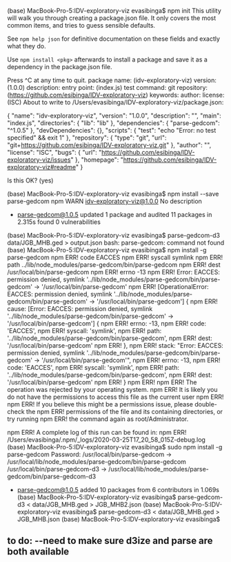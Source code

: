 (base) MacBook-Pro-5:IDV-exploratory-viz evasibinga$ npm init
This utility will walk you through creating a package.json file.
It only covers the most common items, and tries to guess sensible defaults.

See `npm help json` for definitive documentation on these fields
and exactly what they do.

Use `npm install <pkg>` afterwards to install a package and
save it as a dependency in the package.json file.

Press ^C at any time to quit.
package name: (idv-exploratory-viz) 
version: (1.0.0) 
description: 
entry point: (index.js) 
test command: 
git repository: (https://github.com/esibinga/IDV-exploratory-viz) 
keywords: 
author: 
license: (ISC) 
About to write to /Users/evasibinga/IDV-exploratory-viz/package.json:

{
  "name": "idv-exploratory-viz",
  "version": "1.0.0",
  "description": "",
  "main": "index.js",
  "directories": {
    "lib": "lib"
  },
  "dependencies": {
    "parse-gedcom": "^1.0.5"
  },
  "devDependencies": {},
  "scripts": {
    "test": "echo \"Error: no test specified\" && exit 1"
  },
  "repository": {
    "type": "git",
    "url": "git+https://github.com/esibinga/IDV-exploratory-viz.git"
  },
  "author": "",
  "license": "ISC",
  "bugs": {
    "url": "https://github.com/esibinga/IDV-exploratory-viz/issues"
  },
  "homepage": "https://github.com/esibinga/IDV-exploratory-viz#readme"
}


Is this OK? (yes) 

(base) MacBook-Pro-5:IDV-exploratory-viz evasibinga$ npm install --save parse-gedcom
npm WARN idv-exploratory-viz@1.0.0 No description

+ parse-gedcom@1.0.5
updated 1 package and audited 11 packages in 2.315s
found 0 vulnerabilities

(base) MacBook-Pro-5:IDV-exploratory-viz evasibinga$ parse-gedcom-d3 data/JGB_MHB.ged > output.json
bash: parse-gedcom: command not found
(base) MacBook-Pro-5:IDV-exploratory-viz evasibinga$ npm install -g parse-gedcom
npm ERR! code EACCES
npm ERR! syscall symlink
npm ERR! path ../lib/node_modules/parse-gedcom/bin/parse-gedcom
npm ERR! dest /usr/local/bin/parse-gedcom
npm ERR! errno -13
npm ERR! Error: EACCES: permission denied, symlink '../lib/node_modules/parse-gedcom/bin/parse-gedcom' -> '/usr/local/bin/parse-gedcom'
npm ERR!  [OperationalError: EACCES: permission denied, symlink '../lib/node_modules/parse-gedcom/bin/parse-gedcom' -> '/usr/local/bin/parse-gedcom'] {
npm ERR!   cause: [Error: EACCES: permission denied, symlink '../lib/node_modules/parse-gedcom/bin/parse-gedcom' -> '/usr/local/bin/parse-gedcom'] {
npm ERR!     errno: -13,
npm ERR!     code: 'EACCES',
npm ERR!     syscall: 'symlink',
npm ERR!     path: '../lib/node_modules/parse-gedcom/bin/parse-gedcom',
npm ERR!     dest: '/usr/local/bin/parse-gedcom'
npm ERR!   },
npm ERR!   stack: "Error: EACCES: permission denied, symlink '../lib/node_modules/parse-gedcom/bin/parse-gedcom' -> '/usr/local/bin/parse-gedcom'",
npm ERR!   errno: -13,
npm ERR!   code: 'EACCES',
npm ERR!   syscall: 'symlink',
npm ERR!   path: '../lib/node_modules/parse-gedcom/bin/parse-gedcom',
npm ERR!   dest: '/usr/local/bin/parse-gedcom'
npm ERR! }
npm ERR! 
npm ERR! The operation was rejected by your operating system.
npm ERR! It is likely you do not have the permissions to access this file as the current user
npm ERR! 
npm ERR! If you believe this might be a permissions issue, please double-check the
npm ERR! permissions of the file and its containing directories, or try running
npm ERR! the command again as root/Administrator.

npm ERR! A complete log of this run can be found in:
npm ERR!     /Users/evasibinga/.npm/_logs/2020-03-25T17_20_58_015Z-debug.log
(base) MacBook-Pro-5:IDV-exploratory-viz evasibinga$ sudo npm install -g parse-gedcom
Password:
/usr/local/bin/parse-gedcom -> /usr/local/lib/node_modules/parse-gedcom/bin/parse-gedcom
/usr/local/bin/parse-gedcom-d3 -> /usr/local/lib/node_modules/parse-gedcom/bin/parse-gedcom-d3
+ parse-gedcom@1.0.5
added 10 packages from 6 contributors in 1.069s
(base) MacBook-Pro-5:IDV-exploratory-viz evasibinga$ parse-gedcom-d3 < data/JGB_MHB.ged > JGB_MHB2.json
(base) MacBook-Pro-5:IDV-exploratory-viz evasibinga$ parse-gedcom-d3 < data/JGB_MHB.ged > JGB_MHB.json
(base) MacBook-Pro-5:IDV-exploratory-viz evasibinga$ 



to do:
--need to make sure d3ize and parse are both available
--